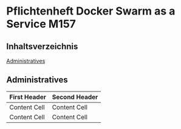 # Pflichtenheft Docker Swarm as a Service M157

## Inhaltsverzeichnis

[Administratives](#Administratives)  
   
<a name="Administratives"/>

## Administratives

| First Header  | Second Header |
| ------------- | ------------- |
| Content Cell  | Content Cell  |
| Content Cell  | Content Cell  |
